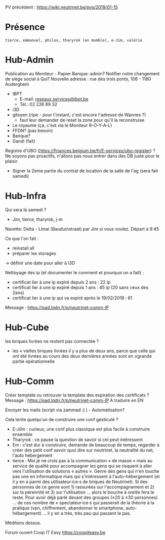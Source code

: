 <!-- TITLE: 02/19 (membres) -->
<!-- SUBTITLE: Bananapi & Papyrasse Administrative -->

PV précédent : https://wiki.neutrinet.be/pvs/2019/01-15

# Présence

    tierce, emmanuel, philox, tharyrok (en mumble), e-Jim, valérie


# Hub-Admin

Publication au Moniteur  - Papier 
Banque: admin? 
Notifier notre changement de siège social à Qui? 
Nouvelle adresse : rue des trois ponts, 108 - 1160 Auderghem
- IBPT
    - E-mail: reseaux.services@ibpt.be
    - Tél.: 02 226 89 32
- i3D
- gitoyen (ripe - pour l'instant, c'est encore l'adresse de Wannes ?)
    - faut leur demander de reset la zone pour qu'il la reconstruise
- Le royaume (ça, c'est via le Moniteur R-O-Y-A-L) 
- FFDN? (pas besoin)
- Banque?
- Gandi (fait)

Registre d'UBO (https://finances.belgium.be/fr/E-services/ubo-register) ? Ne soyons pas proactifs, n'allons pas nous entrer dans des DB juste pour le plaisir.
- Signer la 2eme partie du contrat de location de la salle de l'ag (sera fait samedi)

# Hub-Infra

Qui sera là samedi ?

- Jim, tierce, tharyrok, j-m

Navette: Delta - Limal (Bauduinstraat) par Jim si vous voulez. Départ à 9:45


Ce que l'on fait : 
- reinstall all
- préparer les storages

-> définir une date pour aller à I3D
    
Nettoyage des ip (et documenter le comment et pourquoi on a fait) :
- certificat lier à une ip expiré depuis 2 ans : 22 ip 
- certificat lier à une ip expiré depuis 1 ans : 45 ip (20 sans ceux des 2ans)
- certificat lier à une ip qui va expiré après le 19/02/2019 : 61

Message : https://pad.lqdn.fr/p/neutrinet-comm-IP

# Hub-Cube

les briques livrées ne restent pas connectée ?
- les « vielles briques livrées il y a plus de deux ans, parce que celle qui ont été livrées au cours des deux dernières années sont en ±grande partie opérationnelle


# Hub-Comm

Créer template ou retrouver la template des expiration des certificats ? 
Message : https://pad.lqdn.fr/p/neutrinet-comm-IP A traduire en EN

Envoyer les mails (script via zammad :) ) - Automatisation?

Cela tente quelqu'un de construire une conf gesticulé ?
- E-Jilm : curieux, une conf plus classique est plus facile à construire ensemble
- Tharyrok : ce pause la question de savoir si cel peut intéressent 
- Em : c'est dur à construire, demande de beaucoup de temps, regarder à créer des petit conf savoir quoi dire sur neutrinet, la neutralité du net, l'auto hébergement
- tierce : Moi je ne crois pas à la communication « de masse » mais au service de qualité pour accompagner les gens qui se risquent à aller vers l'utilisation de solutions « autres ».  Genre des gens qui n'en touche pas une en informatique mais qui s'intéressent à l'auto-hébergement (et il y en a parmi des utilisateur·ice·s de briques de Neutrinet).  Si des personnes de ce genre sont 1) rassurées sur l'accompagnement et 2) sur la pérennité et 3) sur l'utilisation … alors le bouche à oreille fera le reste. Pour avoir déjà parlé devant des groupes (±20 à ±30 personnes) … de ces nombre de « spectateur·ice·s qui passerait de la théorie à la pratique (vpn, chiffrement, abandonner le smartphone, auto-hébergement) … il y en a très, très peu qui passent le pas.

Méditons dessus.

Forum ouvert Coop IT Easy https://coopiteasy.be

